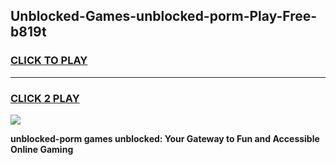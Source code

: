 
## Unblocked-Games-unblocked-porm-Play-Free-b819t
<h3>
<a href="https://premium76.site?title=unblocked-porm&ref=19M">CLICK TO PLAY</a></h3>
<hr>

<h3>
<a href="https://premium76.site?title=unblocked-porm&ref=19M">CLICK 2 PLAY</a>
  
</h3>

<a href="https://premium76.site?title=unblocked-porm&ref=19M"><img src="https://clearcache.store/games.png"></a>


**unblocked-porm games unblocked: Your Gateway to Fun and Accessible Online Gaming**
